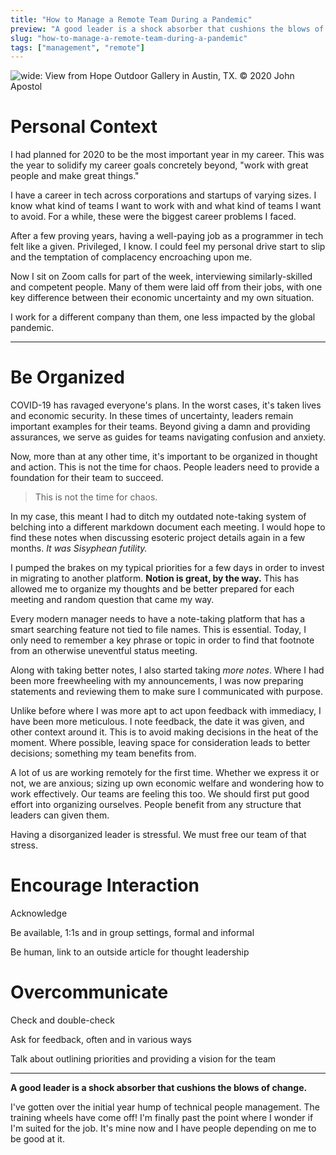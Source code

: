 ```yaml
---
title: "How to Manage a Remote Team During a Pandemic"
preview: "A good leader is a shock absorber that cushions the blows of change."
slug: "how-to-manage-a-remote-team-during-a-pandemic"
tags: ["management", "remote"]
---
```


![wide: View from Hope Outdoor Gallery in Austin, TX. &copy; 2020 John Apostol](hero.jpg)

# Personal Context

I had planned for 2020 to be the most important year in my career. This was the year to solidify my career goals concretely beyond, "work with great people and make great things."

I have a career in tech across corporations and startups of varying sizes. I know what kind of teams I want to work with and what kind of teams I want to avoid. For a while, these were the biggest career problems I faced.

After a few proving years, having a well-paying job as a programmer in tech felt like a given. Privileged, I know. I could feel my personal drive start to slip and the temptation of complacency encroaching upon me.

Now I sit on Zoom calls for part of the week, interviewing similarly-skilled and competent people. Many of them were laid off from their jobs, with one key difference between their economic uncertainty and my own situation.

I work for a different company than them, one less impacted by the global pandemic.

---

# Be Organized

COVID-19 has ravaged everyone's plans. In the worst cases, it's taken lives and economic security. In these times of uncertainty, leaders remain important examples for their teams. Beyond giving a damn and providing assurances, we serve as guides for teams navigating confusion and anxiety.

Now, more than at any other time, it's important to be organized in thought and action. This is not the time for chaos. People leaders need to provide a foundation for their team to succeed.

> This is not the time for chaos.

In my case, this meant I had to ditch my outdated note-taking system of belching into a different markdown document each meeting. I would hope to find these notes when discussing esoteric project details again in a few months. *It was Sisyphean futility.*

I pumped the brakes on my typical priorities for a few days in order to invest in migrating to another platform. **Notion is great, by the way.** This has allowed me to organize my thoughts and be better prepared for each meeting and random question that came my way.

Every modern manager needs to have a note-taking platform that has a smart searching feature not tied to file names. This is essential. Today, I only need to remember a key phrase or topic in order to find that footnote from an otherwise uneventful status meeting.

Along with taking better notes, I also started taking *more notes*. Where I had been more freewheeling with my announcements, I was now preparing statements and reviewing them to make sure I communicated with purpose.

Unlike before where I was more apt to act upon feedback with immediacy, I have been more meticulous. I note feedback, the date it was given, and other context around it. This is to avoid making decisions in the heat of the moment. Where possible, leaving space for consideration leads to better decisions; something my team benefits from.

A lot of us are working remotely for the first time. Whether we express it or not, we are anxious; sizing up own economic welfare and wondering how to work effectively. Our teams are feeling this too. We should first put good effort into organizing ourselves. People benefit from any structure that leaders can given them.

Having a disorganized leader is stressful. We must free our team of that stress.

# Encourage Interaction

Acknowledge

Be available, 1:1s and in group settings, formal and informal

Be human, link to an outside article for thought leadership

# Overcommunicate

Check and double-check

Ask for feedback, often and in various ways

Talk about outlining priorities and providing a vision for the team

---

**A good leader is a shock absorber that cushions the blows of change.**

I've gotten over the initial year hump of technical people management. The training wheels have come off! I'm finally past the point where I wonder if I'm suited for the job. It's mine now and I have people depending on me to be good at it.
